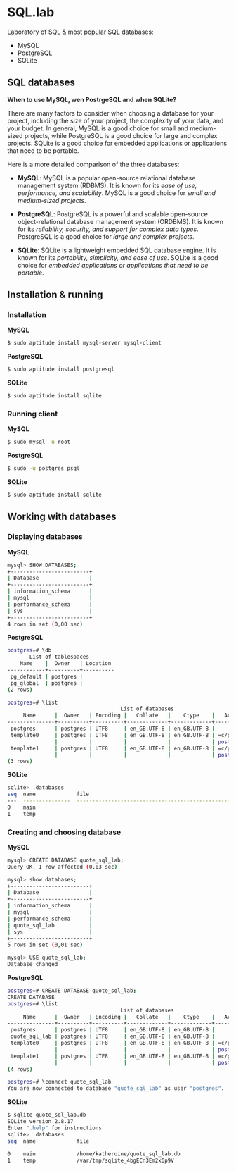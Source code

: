# SQL.lab

Laboratory of SQL & most popular SQL databases:
* MySQL
* PostgreSQL
* SQLite

## SQL databases

**When to use MySQL, wen PostrgeSQL and when SQLite?**

There are many factors to consider when choosing a database for your project, including the size of your project, the complexity of your data, and your budget. In general, MySQL is a good choice for small and medium-sized projects, while PostgreSQL is a good choice for large and complex projects. SQLite is a good choice for embedded applications or applications that need to be portable.

Here is a more detailed comparison of the three databases:

* **MySQL**: MySQL is a popular open-source relational database management system (RDBMS). It is known for its *ease of use, performance, and scalability*. MySQL is a good choice for *small and medium-sized projects*.


* **PostgreSQL**: PostgreSQL is a powerful and scalable open-source object-relational database management system (ORDBMS). It is known for its *reliability, security, and support for complex data types*. PostgreSQL is a good choice for *large and complex projects*.


* **SQLite**: SQLite is a lightweight embedded SQL database engine. It is known for its *portability, simplicity, and ease of use*. SQLite is a good choice for *embedded applications or applications that need to be portable*.

## Installation & running

### Installation

**MySQL**

```bash
$ sudo aptitude install mysql-server mysql-client
```

**PostgreSQL**

```bash
$ sudo aptitude install postgresql
```

**SQLite**

```bash
$ sudo aptitude install sqlite
```

### Running client

**MySQL**

```bash
$ sudo mysql -u root
```

**PostgreSQL**

```bash
$ sudo -u postgres psql
```

**SQLite**

```bash
$ sudo aptitude install sqlite
```

## Working with databases

### Displaying databases

**MySQL**

```bash
mysql> SHOW DATABASES;
+-------------------------+
| Database                |
+-------------------------+
| information_schema      |
| mysql                   |
| performance_schema      |
| sys                     |
+-------------------------+
4 rows in set (0,00 sec)

```

**PostgreSQL**

```bash
postgres=# \db
       List of tablespaces
    Name    |  Owner   | Location
------------+----------+----------
 pg_default | postgres |
 pg_global  | postgres |
(2 rows)

postgres=# \list
                                    List of databases
     Name      |  Owner   | Encoding |   Collate   |    Ctype    |   Access privileges
---------------+----------+----------+-------------+-------------+-----------------------
 postgres      | postgres | UTF8     | en_GB.UTF-8 | en_GB.UTF-8 |
 template0     | postgres | UTF8     | en_GB.UTF-8 | en_GB.UTF-8 | =c/postgres          +
               |          |          |             |             | postgres=CTc/postgres
 template1     | postgres | UTF8     | en_GB.UTF-8 | en_GB.UTF-8 | =c/postgres          +
               |          |          |             |             | postgres=CTc/postgres
(3 rows)

```

**SQLite**

```bash
sqlite> .databases
seq  name             file
---  ---------------  ----------------------------------------------------------
0    main
1    temp
```

### Creating and choosing database

**MySQL**

```bash
mysql> CREATE DATABASE quote_sql_lab;
Query OK, 1 row affected (0,03 sec)

mysql> show databases;
+-------------------------+
| Database                |
+-------------------------+
| information_schema      |
| mysql                   |
| performance_schema      |
| quote_sql_lab           |
| sys                     |
+-------------------------+
5 rows in set (0,01 sec)

mysql> USE quote_sql_lab;
Database changed
```

**PostgreSQL**

```bash
postgres=# CREATE DATABASE quote_sql_lab;
CREATE DATABASE
postgres=# \list
                                    List of databases
     Name      |  Owner   | Encoding |   Collate   |    Ctype    |   Access privileges
---------------+----------+----------+-------------+-------------+-----------------------
 postgres      | postgres | UTF8     | en_GB.UTF-8 | en_GB.UTF-8 |
 quote_sql_lab | postgres | UTF8     | en_GB.UTF-8 | en_GB.UTF-8 |
 template0     | postgres | UTF8     | en_GB.UTF-8 | en_GB.UTF-8 | =c/postgres          +
               |          |          |             |             | postgres=CTc/postgres
 template1     | postgres | UTF8     | en_GB.UTF-8 | en_GB.UTF-8 | =c/postgres          +
               |          |          |             |             | postgres=CTc/postgres
(4 rows)

postgres=# \connect quote_sql_lab
You are now connected to database "quote_sql_lab" as user "postgres".
```

**SQLite**

```bash
$ sqlite quote_sql_lab.db
SQLite version 2.8.17
Enter ".help" for instructions
sqlite> .databases
seq  name             file
---  ---------------  ----------------------------------------------------------
0    main             /home/katheroine/quote_sql_lab.db
1    temp             /var/tmp/sqlite_4bgECn3Em2x6p9V
```
